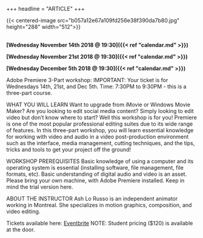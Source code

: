 +++
headline = "ARTICLE"
+++

{{< centered-image src="b057a12e67a109fd256e38f390da7b80.jpg" height="288" width="512">}}
</br>
</br>

__[Wednesday November 14th 2018 @ 19:30]({{< ref "calendar.md" >}})__

__[Wednesday November 21st 2018 @ 19:30]({{< ref "calendar.md" >}})__

__[Wednesday December 5th 2018 @ 19:30]({{< ref "calendar.md" >}})__



Adobe Premiere 3-Part workshop: IMPORTANT: Your ticket is for Wednesdays 14th, 21st, and Dec 5th. Time: 7:30PM to 9:30PM - this is a three-part course.

WHAT YOU WILL LEARN Want to upgrade from iMovie or Windows Movie Maker? Are you looking to edit social media content? Simply looking to edit video but don’t know where to start? Well this workshop is for you! Premiere is one of the most popular professional editing suites due to its wide range of features. In this three-part workshop, you will learn essential knowledge for working with video and audio in a video post-production environment such as the interface, media management, cutting techniques, and the tips, tricks and tools to get your project off the ground!

WORKSHOP PREREQUISITES Basic knowledge of using a computer and its operating system is essential (installing software, file management, file formats, etc). Basic understanding of digital audio and video is an asset. Please bring your own machine, with Adobe Premiere installed. Keep in mind the trial version here.

ABOUT THE INSTRUCTOR Ash Lo Russo is an independent animator working in Montreal. She specializes in motion graphics, composition, and video editing.

Tickets available here: [Eventbrite](https://www.eventbrite.ca/e/adobe-premiere-3-part-workshop-tickets-51575949052) 
NOTE: Student pricing ($120) is available at the door.

